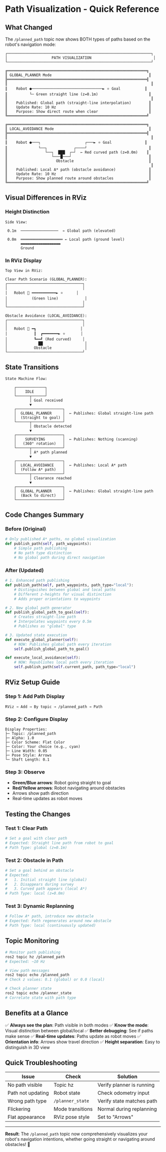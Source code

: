 # Path Visualization - Quick Reference

## What Changed

The `/planned_path` topic now shows BOTH types of paths based on the robot's navigation mode:

```
┌─────────────────────────────────────────────────────────────────┐
│                    PATH VISUALIZATION                            │
└─────────────────────────────────────────────────────────────────┘

╔═══════════════════════════════════════════════════════════════╗
║ GLOBAL_PLANNER Mode                                            ║
╠═══════════════════════════════════════════════════════════════╣
║                                                                 ║
║    Robot ●────────────────────────────────► ⭐ Goal           ║
║          └─ Green straight line (z=0.1m)                       ║
║                                                                 ║
║    Published: Global path (straight-line interpolation)        ║
║    Update Rate: 10 Hz                                          ║
║    Purpose: Show direct route when clear                       ║
╚═══════════════════════════════════════════════════════════════╝

╔═══════════════════════════════════════════════════════════════╗
║ LOCAL_AVOIDANCE Mode                                           ║
╠═══════════════════════════════════════════════════════════════╣
║                                                                 ║
║    Robot ●───┐                    ┌───► ⭐ Goal               ║
║              └──┐            ┌────┘                            ║
║                 └──┐  ███  ┌─┘  ← Red curved path (z=0.0m)    ║
║                    └───█───┘                                   ║
║                      Obstacle                                  ║
║                                                                 ║
║    Published: Local A* path (obstacle avoidance)               ║
║    Update Rate: 10 Hz                                          ║
║    Purpose: Show planned route around obstacles                ║
╚═══════════════════════════════════════════════════════════════╝
```

## Visual Differences in RViz

### Height Distinction
```
Side View:

 0.1m  ─────────────────  ← Global path (elevated)
       
 0.0m  ═══════════════════ ← Local path (ground level)
       ▬▬▬▬▬▬▬▬▬▬▬▬▬▬▬▬▬▬
       Ground
```

### In RViz Display

```
Top View in RViz:

Clear Path Scenario (GLOBAL_PLANNER):
┌──────────────────────────────────┐
│                                  │
│   Robot 🤖 ━━━━━━━━━━━► ⭐      │
│           (Green line)            │
│                                  │
└──────────────────────────────────┘

Obstacle Avoidance (LOCAL_AVOIDANCE):
┌──────────────────────────────────┐
│                                  │
│   Robot 🤖 ━┓                    │
│            ┃  ┏━━━━━━━► ⭐       │
│            ┗━━┛ (Red curved)     │
│              ██                   │
│            Obstacle               │
└──────────────────────────────────┘
```

## State Transitions

```
State Machine Flow:

    ┌─────────────┐
    │    IDLE     │
    └──────┬──────┘
           │ Goal received
           ▼
    ┌─────────────────────┐
    │  GLOBAL_PLANNER     │  ← Publishes: Global straight-line path
    │  (Straight to goal) │
    └──────┬──────────────┘
           │ Obstacle detected
           ▼
    ┌─────────────────────┐
    │    SURVEYING        │  ← Publishes: Nothing (scanning)
    │   (360° rotation)   │
    └──────┬──────────────┘
           │ A* path planned
           ▼
    ┌─────────────────────┐
    │  LOCAL_AVOIDANCE    │  ← Publishes: Local A* path
    │  (Follow A* path)   │
    └──────┬──────────────┘
           │ Clearance reached
           ▼
    ┌─────────────────────┐
    │  GLOBAL_PLANNER     │  ← Publishes: Global straight-line path
    │  (Back to direct)   │
    └─────────────────────┘
```

## Code Changes Summary

### Before (Original)
```python
# Only published A* paths, no global visualization
def publish_path(self, path_waypoints):
    # Simple path publishing
    # No path type distinction
    # No global path during direct navigation
```

### After (Updated)
```python
# 1. Enhanced path publishing
def publish_path(self, path_waypoints, path_type="local"):
    # Distinguishes between global and local paths
    # Different z-heights for visual distinction
    # Adds proper orientations to waypoints

# 2. New global path generator
def publish_global_path_to_goal(self):
    # Creates straight-line path
    # Interpolates waypoints every 0.5m
    # Publishes as "global" type

# 3. Updated state execution
def execute_global_planner(self):
    # NOW: Publishes global path every iteration
    self.publish_global_path_to_goal()

def execute_local_avoidance(self):
    # NOW: Republishes local path every iteration
    self.publish_path(self.current_path, path_type="local")
```

## RViz Setup Guide

### Step 1: Add Path Display
```
RViz → Add → By topic → /planned_path → Path
```

### Step 2: Configure Display
```
Display Properties:
├─ Topic: /planned_path
├─ Alpha: 1.0
├─ Color Scheme: Flat Color
├─ Color: Your choice (e.g., cyan)
├─ Line Width: 0.05
├─ Pose Style: Arrows
└─ Shaft Length: 0.1
```

### Step 3: Observe
- **Green/Blue arrows**: Robot going straight to goal
- **Red/Yellow arrows**: Robot navigating around obstacles
- Arrows show path direction
- Real-time updates as robot moves

## Testing the Changes

### Test 1: Clear Path
```bash
# Set a goal with clear path
# Expected: Straight line path from robot to goal
# Path Type: global (z=0.1m)
```

### Test 2: Obstacle in Path
```bash
# Set a goal behind an obstacle
# Expected: 
#   1. Initial straight line (global)
#   2. Disappears during survey
#   3. Curved path appears (local A*)
# Path Type: local (z=0.0m)
```

### Test 3: Dynamic Replanning
```bash
# Follow A* path, introduce new obstacle
# Expected: Path regenerates around new obstacle
# Path Type: local (continuously updated)
```

## Topic Monitoring

```bash
# Monitor path publishing
ros2 topic hz /planned_path
# Expected: ~10 Hz

# View path messages
ros2 topic echo /planned_path
# Check z values: 0.1 (global) or 0.0 (local)

# Check planner state
ros2 topic echo /planner_state
# Correlate state with path type
```

## Benefits at a Glance

✅ **Always see the plan**: Path visible in both modes
✅ **Know the mode**: Visual distinction between global/local
✅ **Better debugging**: See if paths make sense
✅ **Real-time updates**: Paths update as robot moves
✅ **Orientation info**: Arrows show travel direction
✅ **Height separation**: Easy to distinguish in 3D view

## Quick Troubleshooting

| Issue | Check | Solution |
|-------|-------|----------|
| No path visible | Topic hz | Verify planner is running |
| Path not updating | Robot state | Check odometry input |
| Wrong path type | `/planner_state` | Verify state matches path |
| Flickering | Mode transitions | Normal during replanning |
| Flat appearance | RViz pose style | Set to "Arrows" |

---

**Result**: The `/planned_path` topic now comprehensively visualizes your robot's navigation intentions, whether going straight or navigating around obstacles! 🎯
